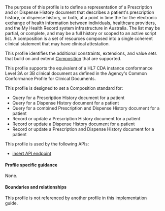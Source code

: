 The purpose of this profile is to define a representation of a Prescription and or Dispense History document that describes a patient's prescription history, or dispense history, or both, at a point in time the for the electronic exchange of health information between individuals, healthcare providers, and the My Health Record system infrastructure in Australia. The list may be partial, or complete, and may be a full history or scoped to an active script list. A composition is a set of resources composed into a single coherent clinical statement that may have clinical attestation.

This profile identifies the additional constraints, extensions, and value sets that build on and extend [Composition](http://hl7.org/fhir/R4/composition.html) that are supported. 

This profile supports the equivalent of a HL7 CDA instance conformance Level 3A or 3B clinical document as defined in the Agency's Common Conformance Profile for Clinical Documents.

This profile is designed to set a Composition standard for:
* Query for a Prescription History document for a patient
* Query for a Dispense History document for a patient
* Query for a combined Prescription and Dispense History document for a patient
* Record or update a Prescription History document for a patient
* Record or update a Dispense History document for a patient
* Record or update a Prescription and Dispense History document for a patient

This profile is used by the following APIs:
* [insert API endpoint](StructureDefinition-TBD-1.html)


#### Profile specific guidance
None.


#### Boundaries and relationships
This profile is not referenced by another profile in this implementation guide.  
